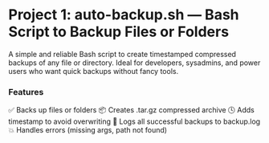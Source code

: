 # Project 1: auto-backup.sh — Bash Script to Backup Files or Folders

A simple and reliable Bash script to create timestamped compressed backups of any file or directory. Ideal for developers, sysadmins, and power users who want quick backups without fancy tools.

### Features

✅ Backs up files or folders
📦 Creates .tar.gz compressed archive
🕓 Adds timestamp to avoid overwriting
📝 Logs all successful backups to backup.log
💥 Handles errors (missing args, path not found)

